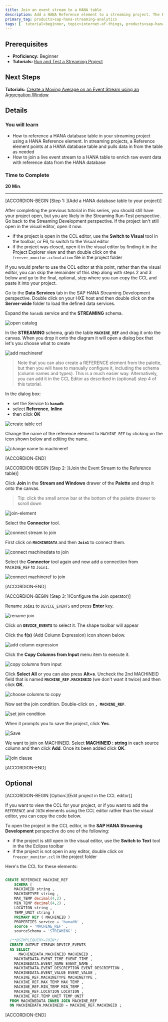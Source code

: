 ```yaml
---
title: Join an event stream to a HANA table
description: Add a HANA Reference element to a streaming project. The Reference element is a proxy for a HANA table, allowing the HANA table to be accessed within the streaming project. Then, using a Join operator, join the input stream to the HANA table to enrich the incoming events with reference data from the HANA database.
primary_tag: products>sap-hana-streaming-analytics
tags: [  tutorial>beginner, topic>internet-of-things, products>sap-hana-streaming-analytics, products>sap-hana\,-express-edition   ]
---
```

## Prerequisites  
 - **Proficiency:** Beginner
 - **Tutorials:** [Run and Test a Streaming Project](https://developers.sap.com/tutorials/sds-run-test.html)

## Next Steps
   **Tutorials:** [Create a Moving Average on an Event Stream using an Aggregation Window](https://developers.sap.com/tutorials/sds-event-stream-moving-average.html)

## Details
### You will learn  
 - How to reference a HANA database table in your streaming project using a HANA Reference element.  In streaming projects, a Reference element points at a HANA database table and pulls data in from the table as needed
 - How to join a live event stream to a HANA table to enrich raw event data with reference data from the HANA database

### Time to Complete
**20 Min**.

---

[ACCORDION-BEGIN [Step 1: ](Add a HANA database table to your project)]

After completing the previous tutorial in this series, you should still have your project open, but you are likely in the Streaming Run-Test perspective.  Go back to the Streaming Development perspective.  If the project isn't still open in the visual editor, open it now.

- if the project is open in the CCL editor, use the **Switch to Visual** tool in the toolbar, or F6, to switch to the Visual editor
- if the project was closed, open it in the visual editor by finding it in the Project Explorer view and then double click on the `freezer_monitor.cclnotation` file in the project folder

If you would prefer to use the CCL editor at this point, rather than the visual editor, you can skip the remainder of this step along with steps 2 and 3 below and go to the final, optional, step where you can copy the CCL and paste it into your project.  

Go to the **Data Services** tab in the SAP HANA Streaming Development perspective. Double click on your HXE host and then double click on the **Server-wide** folder to load the defined data services.

Expand the `hanadb` service and the **STREAMING** schema.

![open catalog](2-open-catalog.png)

In the **STREAMING** schema, grab the table **`MACHINE_REF`** and drag it onto the canvas. When you drop it onto the diagram it will open a dialog box that let's you choose what to create

![add machineref](3-add-machineref.png)

> Note that you can also create a REFERENCE element from the palette, but then you will have to manually configure it, including the schema (column names and types).  This is a much easier way. Alternatively, you can add it in the CCL Editor as described in (optional) step 4 of this tutorial.

In the dialog box:

- set the Service to **`hanadb`**
- select **Reference**, **Inline**
- then click **OK**

![create table ccl](4-create-table-ccl.png)

Change the name of the reference element to `MACHINE_REF` by clicking on the icon shown below and editing the name.

![change name to machineref](5-change-name-to-machineref.png)


[ACCORDION-END]

[ACCORDION-BEGIN [Step 2: ](Join the Event Stream to the Reference table)]

Click **Join** in the **Stream and Windows** drawer of the **Palette** and drop it onto the canvas.

> Tip: click the small arrow bar at the bottom of the palette drawer to scroll down

![join-element](1-join-element.png)

Select the **Connector** tool.

![connect stream to join](2-connect-stream-to-join.png)

First click on **`MACHINEDATA`** and then **`Join1`** to connect them.

![connect machinedata to join](3-connect-machinedata-to-join.png)

Select the **Connector** tool again and now add a connection from `MACHINE_REF` to `Join1`.

![connect machineref to join](4-connect-machineref-to-join.png)



[ACCORDION-END]

[ACCORDION-BEGIN [Step 3: ](Configure the Join operator)]

Rename **`Join1`** to `DEVICE_EVENTS` and press **Enter** key.

![rename join](6-rename-join.png)

Click on **`DEVICE_EVENTS`** to select it.  The shape toolbar will appear

Click the **f(x)** (Add Column Expression) icon shown below.

![add column expression](7-add-column-expression.png)

Click the **Copy Columns from Input** menu item to execute it.

![copy columns from input](8-copy-columns-from-input.png)

Click **Select All** or you can also press **Alt+s**. Uncheck the 2nd MACHINEID field that is named **`MACHINE_REF.MACHINEID`** (we don't want it twice) and then click **OK**.

![choose columns to copy](9-choose-columns-to-copy.png)

Now set the join condition. Double-click on **`, MACHINE_REF`**.

![set join condition](10-set-join-condition.png)

When it prompts you to save the project, click **Yes**.

![Save](11-save-project.png)

We want to join on MACHINEID. Select **MACHINEID : string** in each source column and then click **Add**. Once its been added click **OK**.

![join clause](12-join-clause.png)


[ACCORDION-END]

## Optional

[ACCORDION-BEGIN [Option:](Edit project in the CCL editor)]

If you want to view the CCL for your project, or if you want to add the `REFERENCE` and `JOIN` elements using the CCL editor rather than the visual editor, you can copy the code below.

To open the project in the CCL editor, in the **SAP HANA Streaming Development** perspective do one of the following:

- if the project is still open in the visual editor, use the **Switch to Text** tool in the the Eclipse toolbar
- if the project is not open in any editor, double click on `freezer_monitor.ccl` in the project folder

Here's the CCL for these elements:

```SQL

CREATE REFERENCE MACHINE_REF
    SCHEMA (
	MACHINEID string ,
	MACHINETYPE string ,
	MAX_TEMP decimal(4,2) ,
	MIN_TEMP decimal(4,2) ,
	LOCATION string ,
	TEMP_UNIT string )
	PRIMARY KEY ( MACHINEID )
	PROPERTIES service = 'hanadb' ,
	source = 'MACHINE_REF' ,
	sourceSchema = 'STREAMING' ;

  /**@SIMPLEQUERY=JOIN*/
  CREATE OUTPUT STREAM DEVICE_EVENTS
  AS SELECT
      MACHINEDATA.MACHINEID MACHINEID ,
  	MACHINEDATA.EVENT_TIME EVENT_TIME ,
  	MACHINEDATA.EVENT_NAME EVENT_NAME ,
  	MACHINEDATA.EVENT_DESCRIPTION EVENT_DESCRIPTION ,
  	MACHINEDATA.EVENT_VALUE EVENT_VALUE ,
  	MACHINE_REF.MACHINETYPE MACHINETYPE ,
  	MACHINE_REF.MAX_TEMP MAX_TEMP ,
  	MACHINE_REF.MIN_TEMP MIN_TEMP ,
  	MACHINE_REF.LOCATION LOCATION ,
  	MACHINE_REF.TEMP_UNIT TEMP_UNIT
  FROM MACHINEDATA INNER JOIN MACHINE_REF
  ON MACHINEDATA.MACHINEID = MACHINE_REF.MACHINEID ;


```


[ACCORDION-END]
